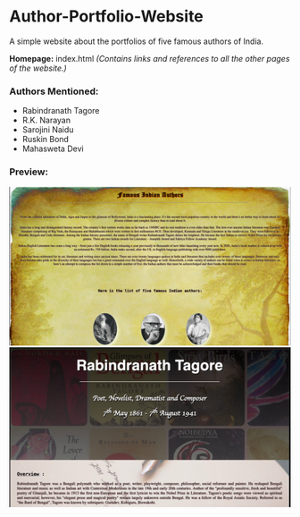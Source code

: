 # Author-Portfolio-Website
A simple website about the portfolios of five famous authors of India.

**Homepage:** index.html *(Contains links and references to all the other pages of the website.)*

### Authors Mentioned:  
- Rabindranath Tagore
- R.K. Narayan
- Sarojini Naidu
- Ruskin Bond
- Mahasweta Devi

### Preview:
![Homepage](https://github.com/agnibhu-1902/Author-Portfolio-Website/blob/main/screenshot_1.png?raw=true)
![Author Page](https://github.com/agnibhu-1902/Author-Portfolio-Website/blob/main/screenshot_2.png?raw=true)
